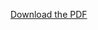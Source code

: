 [Download the PDF](https://drive.google.com/file/d/1Jfq7JmHWpzRTcdr87qtJTSyxG8vBCiC-/view?usp=sharing)
